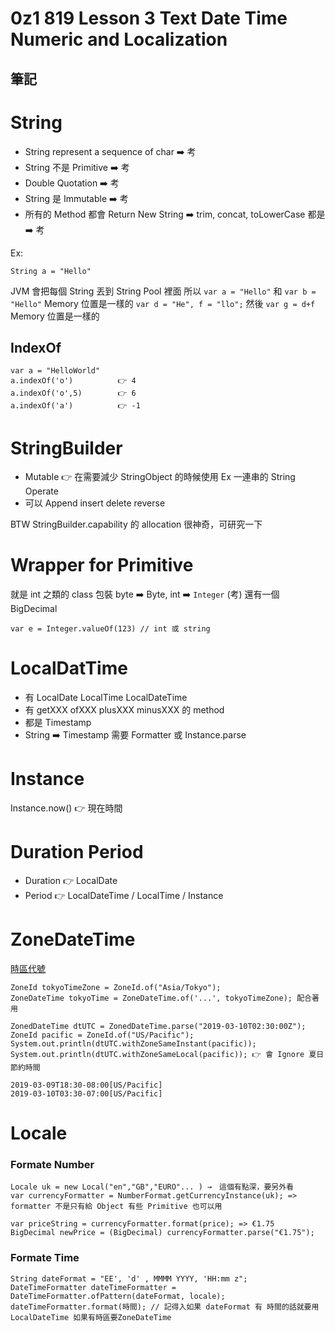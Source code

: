 # 0z1 819 Lesson 3 Text Date Time Numeric and Localization

## 筆記

# String
- String represent a sequence of char ➡️ 考
- String 不是 Primitive ➡️ 考
- Double Quotation ➡️ 考 
- String 是 Immutable ➡️ 考 
- 所有的 Method 都會 Return New String ➡️ trim, concat, toLowerCase 都是 ➡️ 考

Ex: 
```
String a = "Hello"
```

JVM 會把每個 String 丟到 String Pool 裡面
所以 `var a = "Hello"` 和 `var b = "Hello"` Memory 位置是一樣的
`var d = "He", f = "llo";` 然後  `var g = d+f`  Memory 位置是一樣的

## IndexOf
```
var a = "HelloWorld"
a.indexOf('o')          👉 4 
a.indexOf('o',5)        👉 6
a.indexOf('a')          👉 -1
```


# StringBuilder
- Mutable               👉 在需要減少 StringObject 的時候使用 Ex 一連串的 String Operate
- 可以 Append insert delete reverse

BTW StringBuilder.capability 的 allocation 很神奇，可研究一下


# Wrapper for Primitive
就是 int 之類的 class 包裝
byte ➡️ Byte, int ➡️ `Integer` (考)
還有一個 BigDecimal

```
var e = Integer.valueOf(123) // int 或 string
```

# LocalDatTime
- 有 LocalDate LocalTime LocalDateTime
- 有 getXXX ofXXX plusXXX minusXXX 的 method
- 都是 Timestamp
- String ➡️ Timestamp 需要 Formatter 或 Instance.parse


# Instance
Instance.now()  👉 現在時間


# Duration Period
- Duration      👉 LocalDate
- Period        👉 LocalDateTime / LocalTime / Instance


# ZoneDateTime
[時區代號](https://qiita.com/niwasawa/items/7ac1ea4c05c15e4b46fc)
```
ZoneId tokyoTimeZone = ZoneId.of("Asia/Tokyo");
ZoneDateTime tokyoTime = ZoneDateTime.of('...', tokyoTimeZone); 配合著用
```

```
ZonedDateTime dtUTC = ZonedDateTime.parse("2019-03-10T02:30:00Z");
ZoneId pacific = ZoneId.of("US/Pacific");
System.out.println(dtUTC.withZoneSameInstant(pacific)); 
System.out.println(dtUTC.withZoneSameLocal(pacific)); 👉 會 Ignore 夏日節約時間
```
```
2019-03-09T18:30-08:00[US/Pacific]
2019-03-10T03:30-07:00[US/Pacific]
```

# Locale
### Formate Number
```
Locale uk = new Local("en","GB","EURO"... ) →　這個有點深，要另外看
var currencyFormatter = NumberFormat.getCurrencyInstance(uk); => formatter 不是只有給 Object 有些 Primitive 也可以用

var priceString = currencyFormatter.format(price); => €1.75
BigDecimal newPrice = (BigDecimal) currencyFormatter.parse("€1.75");
```

### Formate Time
```
String dateFormat = "EE', 'd' , MMMM YYYY, 'HH:mm z";
DateTimeFormatter dateTimeFormatter = DateTimeFormatter.ofPattern(dateFormat, locale);
dateTimeFormatter.format(時間); // 記得入如果 dateFormat 有 時間的話就要用 LocalDateTime 如果有時區要ZoneDateTime
```
